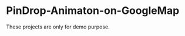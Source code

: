 PinDrop-Animaton-on-GoogleMap
=============================

These projects are only for demo purpose.